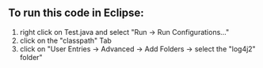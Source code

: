 To run this code in Eclipse:
---

1) right click on Test.java and select "Run -> Run Configurations..."
2) click on the "classpath" Tab
3) click on "User Entries -> Advanced -> Add Folders -> select the "log4j2" folder"
